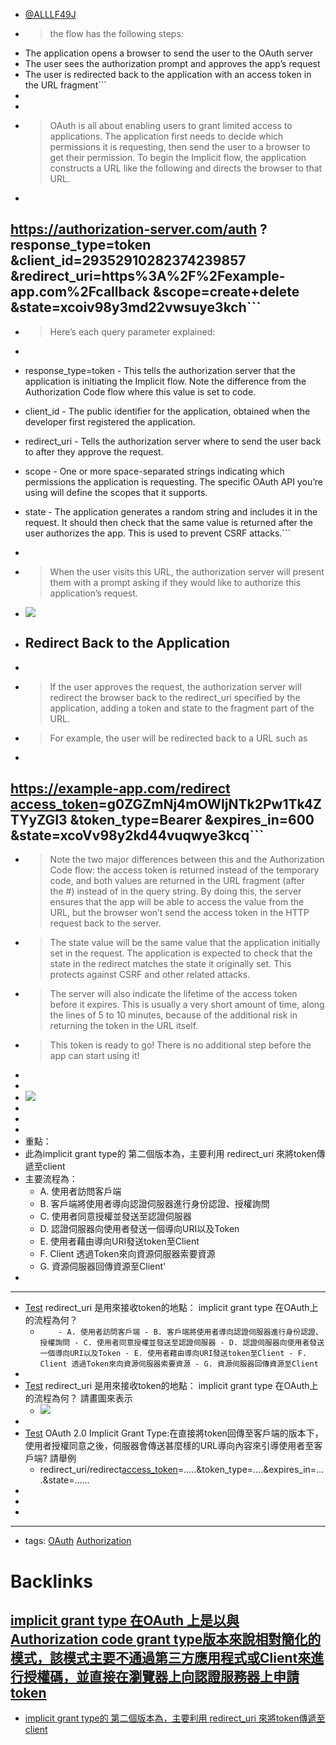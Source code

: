- [@ALLLF49J](<@ALLLF49J.md>)
- > the flow has the following steps:
 - The application opens a browser to send the user to the OAuth server
 - The user sees the authorization prompt and approves the app’s request
 - The user is redirected back to the application with an access token in the URL fragment```
- 
- 
- > OAuth is all about enabling users to grant limited access to applications. The application first needs to decide which permissions it is requesting, then send the user to a browser to get their permission. To begin the Implicit flow, the application constructs a URL like the following and directs the browser to that URL.
- ```javascript
https://authorization-server.com/auth
 ?response_type=token
 &client_id=29352910282374239857
 &redirect_uri=https%3A%2F%2Fexample-app.com%2Fcallback
 &scope=create+delete
 &state=xcoiv98y3md22vwsuye3kch```
- 
- > Here’s each query parameter explained: 

- ```javascript
- response_type=token - This tells the authorization server that the application is initiating the Implicit flow. Note the difference from the Authorization Code flow where this value is set to code.

- client_id - The public identifier for the application, obtained when the developer first registered the application.

- redirect_uri - Tells the authorization server where to send the user back to after they approve the request.

- scope - One or more space-separated strings indicating which permissions the application is requesting. The specific OAuth API you’re using will define the scopes that it supports.

- state - The application generates a random string and includes it in the request. It should then check that the same value is returned after the user authorizes the app. This is used to prevent CSRF attacks.```
- 
- > When the user visits this URL, the authorization server will present them with a prompt asking if they would like to authorize this application’s request.
- ![](https://developer.okta.com/assets-jekyll/blog/oauth-authorization-code-grant-type/oauth-prompt-48d4b9d76687db5e661fd8f434514d4d4f9136f7a9a7bdc049a93cf8894c653d.png)
- ## Redirect Back to the Application
- 
- > If the user approves the request, the authorization server will redirect the browser back to the redirect_uri specified by the application, adding a token and state to the fragment part of the URL.
- > For example, the user will be redirected back to a URL such as
- ```javascript
https://example-app.com/redirect
  [access_token](<access_token.md>)=g0ZGZmNj4mOWIjNTk2Pw1Tk4ZTYyZGI3
  &token_type=Bearer
  &expires_in=600
  &state=xcoVv98y2kd44vuqwye3kcq```
- 
- > Note the two major differences between this and the Authorization Code flow: the access token is returned instead of the temporary code, and both values are returned in the URL fragment (after the #) instead of in the query string. By doing this, the server ensures that the app will be able to access the value from the URL, but the browser won’t send the access token in the HTTP request back to the server.
- > The state value will be the same value that the application initially set in the request. The application is expected to check that the state in the redirect matches the state it originally set. This protects against CSRF and other related attacks.
- > The server will also indicate the lifetime of the access token before it expires. This is usually a very short amount of time, along the lines of 5 to 10 minutes, because of the additional risk in returning the token in the URL itself.
- > This token is ready to go! There is no additional step before the app can start using it!
- 
- 
- ![](https://res.cloudinary.com/dqfxgtyoi/image/upload/v1679229338/blog/OAuth/OAuth-implicit-version2_euhcgr.png)
- 
- 
- 
- 重點：
- 此為implicit grant type的 第二個版本為，主要利用 redirect_uri 來將token傳遞至client
- 主要流程為：
    - A. 使用者訪問客戶端
    - B. 客戶端將使用者導向認證伺服器進行身份認證、授權詢問
    - C. 使用者同意授權並發送至認證伺服器
    - D. 認證伺服器向使用者發送一個導向URI以及Token
    - E. 使用者藉由導向URI發送token至Client
    - F. Client 透過Token來向資源伺服器索要資源
    - G. 資源伺服器回傳資源至Client'
- 
- ---
- [Test](<Test.md>) redirect_uri 是用來接收token的地點： implicit grant type 在OAuth上的流程為何？ 
    -  `	- A. 使用者訪問客戶端 - B. 客戶端將使用者導向認證伺服器進行身份認證、授權詢問 - C. 使用者同意授權並發送至認證伺服器 - D. 認證伺服器向使用者發送一個導向URI以及Token - E. 使用者藉由導向URI發送token至Client - F. Client 透過Token來向資源伺服器索要資源 - G. 資源伺服器回傳資源至Client`
- 
- [Test](<Test.md>)  redirect_uri 是用來接收token的地點： implicit grant type 在OAuth上的流程為何？ 請畫圖來表示
    -  ![](https://res.cloudinary.com/dqfxgtyoi/image/upload/v1679229338/blog/OAuth/OAuth-implicit-version2_euhcgr.png)
- 
-  [Test](<Test.md>) OAuth 2.0 Implicit Grant Type:在直接將token回傳至客戶端的版本下，使用者授權同意之後，伺服器會傳送甚麼樣的URL導向內容來引導使用者至客戶端? 請舉例
    - redirect_uri/redirect[access_token](<access_token.md>)=.....&token_type=....&expires_in=....&state=......
- 
- 
- 
- ---
- tags: [OAuth](<OAuth.md>) [Authorization](<Authorization.md>)

# Backlinks
## [implicit grant type 在OAuth 上是以與Authorization code grant type版本來說相對簡化的模式，該模式主要不通過第三方應用程式或Client來進行授權碼，並直接在瀏覽器上向認證服務器上申請token](<implicit grant type 在OAuth 上是以與Authorization code grant type版本來說相對簡化的模式，該模式主要不通過第三方應用程式或Client來進行授權碼，並直接在瀏覽器上向認證服務器上申請token.md>)
- [implicit grant type的 第二個版本為，主要利用 redirect_uri 來將token傳遞至client](<implicit grant type的 第二個版本為，主要利用 redirect_uri 來將token傳遞至client.md>)

